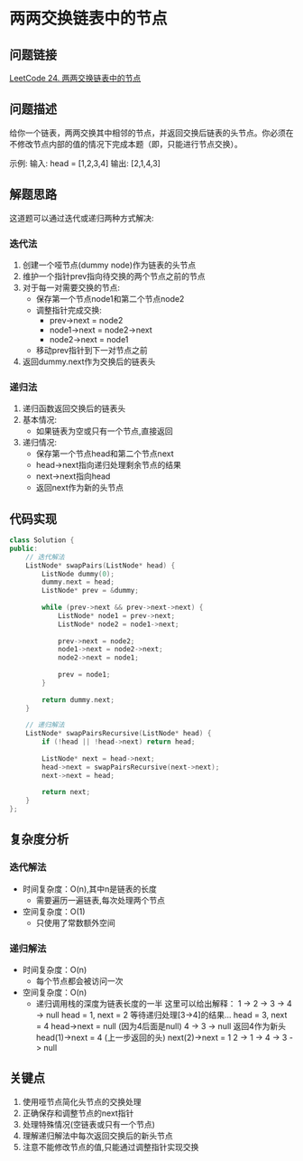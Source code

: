 # 两两交换链表中的节点

## 问题链接
[LeetCode 24. 两两交换链表中的节点](https://leetcode.com/problems/swap-nodes-in-pairs/)

## 问题描述
给你一个链表，两两交换其中相邻的节点，并返回交换后链表的头节点。你必须在不修改节点内部的值的情况下完成本题（即，只能进行节点交换）。

示例:
输入: head = [1,2,3,4]
输出: [2,1,4,3]

## 解题思路
这道题可以通过迭代或递归两种方式解决:

### 迭代法
1. 创建一个哑节点(dummy node)作为链表的头节点
2. 维护一个指针prev指向待交换的两个节点之前的节点
3. 对于每一对需要交换的节点:
   - 保存第一个节点node1和第二个节点node2
   - 调整指针完成交换:
     * prev->next = node2
     * node1->next = node2->next
     * node2->next = node1
   - 移动prev指针到下一对节点之前
4. 返回dummy.next作为交换后的链表头

### 递归法
1. 递归函数返回交换后的链表头
2. 基本情况:
   - 如果链表为空或只有一个节点,直接返回
3. 递归情况:
   - 保存第一个节点head和第二个节点next
   - head->next指向递归处理剩余节点的结果
   - next->next指向head
   - 返回next作为新的头节点

## 代码实现
```cpp
class Solution {
public:
    // 迭代解法
    ListNode* swapPairs(ListNode* head) {
        ListNode dummy(0);
        dummy.next = head;
        ListNode* prev = &dummy;
        
        while (prev->next && prev->next->next) {
            ListNode* node1 = prev->next;
            ListNode* node2 = node1->next;
            
            prev->next = node2;
            node1->next = node2->next;
            node2->next = node1;
            
            prev = node1;
        }
        
        return dummy.next;
    }
    
    // 递归解法
    ListNode* swapPairsRecursive(ListNode* head) {
        if (!head || !head->next) return head;
        
        ListNode* next = head->next;
        head->next = swapPairsRecursive(next->next);
        next->next = head;
        
        return next;
    }
};
```

## 复杂度分析
### 迭代解法
- 时间复杂度：O(n),其中n是链表的长度
  - 需要遍历一遍链表,每次处理两个节点
- 空间复杂度：O(1)
  - 只使用了常数额外空间

### 递归解法
- 时间复杂度：O(n)
  - 每个节点都会被访问一次
- 空间复杂度：O(n)
  - 递归调用栈的深度为链表长度的一半
这里可以给出解释：
1 -> 2 -> 3 -> 4 -> null
head = 1, next = 2
等待递归处理[3->4]的结果...
head = 3, next = 4
head->next = null  (因为4后面是null)
4 -> 3 -> null
返回4作为新头
head(1)->next = 4  (上一步返回的头)
next(2)->next = 1
2 -> 1 -> 4 -> 3 -> null

## 关键点
1. 使用哑节点简化头节点的交换处理
2. 正确保存和调整节点的next指针
3. 处理特殊情况(空链表或只有一个节点)
4. 理解递归解法中每次返回交换后的新头节点
5. 注意不能修改节点的值,只能通过调整指针实现交换